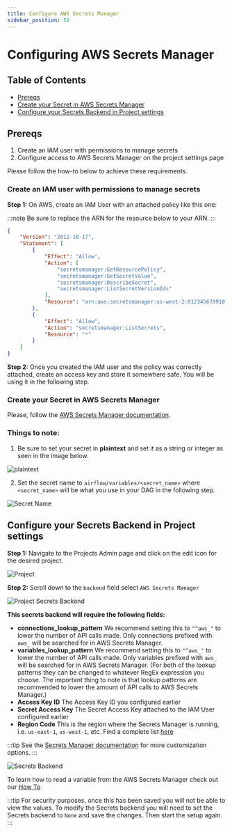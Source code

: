 ```yaml
---
title: Configure AWS Secrets Manager
sidebar_position: 50
---
```

# Configuring AWS Secrets Manager

## Table of Contents
- [Prereqs](#prereqs)
- [Create your Secret in AWS Secrets Manager](#create-your-secret-in-aws-secrets-manager)
- [Configure your Secrets Backend in Project settings](#configure-your-secrets-backend-in-project-settings)

## Prereqs

1. Create an IAM user with permissions to manage secrets
2. Configure access to AWS Secrets Manager on the project settings page

Please follow the how-to below to achieve these requirements.

### Create an IAM user with permissions to manage secrets

**Step 1:** On AWS, create an IAM User with an attached policy like this one:

:::note
Be sure to replace the ARN for the resource below to your ARN.
:::
```json
{
    "Version": "2012-10-17",
    "Statement": [
        {
            "Effect": "Allow",
            "Action": [
                "secretsmanager:GetResourcePolicy",
                "secretsmanager:GetSecretValue",
                "secretsmanager:DescribeSecret",
                "secretsmanager:ListSecretVersionIds"
            ],
            "Resource": "arn:aws:secretsmanager:us-west-2:012345678910:secret:*"
        },
        {
            "Effect": "Allow",
            "Action": "secretsmanager:ListSecrets",
            "Resource": "*"
        }
    ]
}
```

**Step 2:** Once you created the IAM user and the policy was correctly attached, create an access key and store it somewhere safe. You will be using it in the following step.

### Create your Secret in AWS Secrets Manager

Please, follow the [AWS Secrets Manager documentation](https://docs.aws.amazon.com/mwaa/latest/userguide/connections-secrets-manager.html#connections-sm-createsecret-variables).

### Things to note:
1. Be sure to set your secret in **plaintext** and set it as a string or integer as seen in the image below.

![plaintext](../assets/aws_select_secret_type.jpg)

2. Set the secret name to `airflow/variables/<secret_name>` where `<secret_name>` will be what you use in your DAG in the following step.

![Secret Name](../assets/aws_configure_secret_name.jpg)

## Configure your Secrets Backend in Project settings

**Step 1:** Navigate to the Projects Admin page and click on the edit icon for the desired project.

![Project](../assets/menu_projects.gif)

**Step 2:** Scroll down to the `backend` field select `AWS Secrets Manager`

![Project Secrets Backend](../assets/edit_project_secrets_backend.jpg)

**This secrets backend will require the following fields:**

- **connections_lookup_pattern** We recommend setting this to `"^aws_"` to lower the number of API calls made. Only connections prefixed with `aws_` will be searched for in AWS Secrets Manager.
- **variables_lookup_pattern**  We recommend setting this to `"^aws_"` to lower the number of API calls made. Only variables prefixed with `aws_` will be searched for in AWS Secrets Manager.
(For both of the lookup patterns they can be changed to whatever RegEx expression you choose. The important thing to note is that lookup patterns are recommended to lower the amount of API calls to AWS Secrets Manager.)
- **Access Key ID** The Access Key ID you configured earlier
- **Secret Access Key** The Secret Access Key attached to the IAM User configured earlier
- **Region Code** This is the region where the Secrets Manager is running, i.e. `us-east-1`, `us-west-1`, etc. Find a complete list [here](https://docs.aws.amazon.com/AWSEC2/latest/UserGuide/using-regions-availability-zones.html)

:::tip
 See the [Secrets Manager documentation](https://airflow.apache.org/docs/apache-airflow-providers-amazon/stable/secrets-backends/aws-secrets-manager.html#aws-secrets-manager-backend) for more customization options.
:::

![Secrets Backend](../assets/aws_secrets_connection.jpg)

To learn how to read a variable from the AWS Secrets Manager check out our [How To](../README.md)

:::tip
For security purposes, once this has been saved you will not be able to view the values. To modify the Secrets backend you will need to set the Secrets backend to `None` and save the changes. Then start the setup again.
:::

